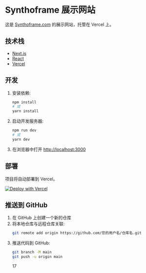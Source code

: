 # Synthoframe 展示网站

这是 [Synthoframe.com](https://synthoframe.com) 的展示网站，托管在 Vercel 上。

## 技术栈

- [Next.js](https://nextjs.org/)
- [React](https://reactjs.org/)
- [Vercel](https://vercel.com/)

## 开发

1. 安装依赖:
   ```bash
   npm install
   # 或
   yarn install
   ```

2. 启动开发服务器:
   ```bash
   npm run dev
   # 或
   yarn dev
   ```

3. 在浏览器中打开 [http://localhost:3000](http://localhost:3000)

## 部署

项目将自动部署到 Vercel。

[![Deploy with Vercel](https://vercel.com/button)](https://vercel.com/new/clone?repository-url=https%3A%2F%2Fgithub.com%2Famengpp%2Fsynthoframe-showcase)

## 推送到 GitHub

1. 在 GitHub 上创建一个新的仓库
2. 将本地仓库与远程仓库关联:
   ```bash
   git remote add origin https://github.com/您的用户名/仓库名.git
   ```
3. 推送代码到 GitHub:
   ```bash
   git branch -M main
   git push -u origin main
   ```
   17
